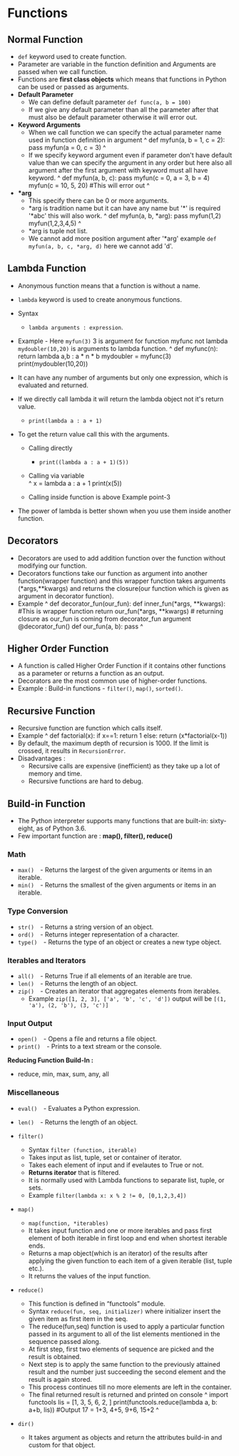 # Functions

## Normal Function
-  `def` keyword used to create function.
-  Parameter are variable in the function definition and Arguments are passed when we call function.
-  Functions are **first class objects** which means that functions in Python can be used or passed as arguments.
-  **Default Parameter**
   - We can define default parameter `def func(a, b = 100)`
   - If we give any default parameter than all the parameter after that must also be default parameter otherwise it will error out.
-  **Keyword Arguments**
   -  When we call function we can specify the actual parameter name used in function definition in argument
^
    def myfun(a, b = 1, c = 2):
        pass
    myfun(a = 0, c = 3)
^
   -  If we specify keyword argument even if parameter don't have default value than we can specify the argument in any order but here also all argument after the first argument with keyword must all have keyword.
^
    def myfun(a, b, c):
        pass
    myfun(c = 0, a = 3, b = 4)
    myfun(c = 10, 5, 20) #This will error out
^
-  **\*arg**
   -  This specify there can be 0 or more arguments.
   -  \*arg is tradition name but it can have any name but '\*' is required '\*abc' this will also work.
^
    def myfun(a, b, \*arg):
        pass
    myfun(1,2)
    myfun(1,2,3,4,5)
^
   -  \*arg is tuple not list.
   -  We cannot add more position argument after '\*arg' example `def myfun(a, b, c, *arg, d)` here we cannot add 'd'.

## Lambda Function
-  Anonymous function means that a function is without a name.
-  `lambda` keyword is used to create anonymous functions.
-  Syntax    
    - `lambda arguments : expression`.
-  Example - Here `myfun(3)` 3 is argument for function myfunc not lambda `mydoubler(10,20)` is arguments to lambda function.
^
    def myfunc(n):  
      return lambda a,b : a * n * b
    mydoubler = myfunc(3)
    print(mydoubler(10,20))
   
-  It can have any number of arguments but only one expression, which is evaluated and returned.
-  If we directly call lambda it will return the lambda object not it's return value.
   -  `print(lambda a : a + 1)`
-  To get the return value call this with the arguments.
   -  Calling directly
      -  `print((lambda a : a + 1)(5))`
   -  Calling via variable  
^
    x = lambda a : a + 1
    print(x(5))
    
   -  Calling inside function is above Example point-3
      
-  The power of lambda is better shown when you use them inside another function.

## Decorators
-  Decorators are used to add addition function over the function without modifying our function.
-  Decorators functions take our function as argument into another function(wrapper function) and this wrapper function takes arguments (\*args,\*\*kwargs) and returns the closure(our function which is given as argument in decorator function).
-  Example
^
    def decorator_fun(our_fun):
        def inner_fun(*args, **kwargs):    #This is wrapper function
            return our_fun(*args, **kwargs) # returning closure as our_fun is coming from decorator_fun argument
    @decorator_fun()
    def our_fun(a, b):
        pass
^

## Higher Order Function
-  A function is called Higher Order Function if it contains other functions as a parameter or returns a function as an output.
-  Decorators are the most common use of higher-order functions.
-  Example : Build-in functions - `filter()`, `map()`, `sorted()`.

## Recursive Function
-  Recursive function are function which calls itself.
-  Example
^
    def factorial(x):
      if x==1:
        return 1
      else:
        return (x\*factorial(x-1))
-  By default, the maximum depth of recursion is 1000. If the limit is crossed, it results in `RecursionError`.
-  Disadvantages :
   -  Recursive calls are expensive (inefficient) as they take up a lot of memory and time.
   -  Recursive functions are hard to debug.

## Build-in Function
- The Python interpreter supports many functions that are built-in: sixty-eight, as of Python 3.6.
- Few important function are : **map(), filter(), reduce()**

### Math
  -  ```max()```&emsp;- Returns the largest of the given arguments or items in an iterable.
  -  ```min()```&emsp;- Returns the smallest of the given arguments or items in an iterable.  


### Type Conversion
  -  ```str()```&emsp;- Returns a string version of an object.
  -  ```ord()```&emsp;- Returns integer representation of a character.
  -  ```type()```&emsp;- Returns the type of an object or creates a new type object.  


### Iterables and Iterators
  -  `all()`&emsp;- Returns True if all elements of an iterable are true.
  -  `len()`&emsp;- Returns the length of an object.
  -  `zip()`&emsp;- Creates an iterator that aggregates elements from iterables.
     -  Example `zip([1, 2, 3], ['a', 'b', 'c', 'd'])` output will be `[(1, 'a'), (2, 'b'), (3, 'c')]`


### Input Output
  -  ```open()```&emsp;- Opens a file and returns a file object.
  -  ```print()```&emsp;- Prints to a text stream or the console.

**Reducing Function Build-In :**
-  reduce, min, max, sum, any, all

### Miscellaneous
  -  `eval()`&emsp;- Evaluates a Python expression.
  -  `len()`&emsp;- Returns the length of an object.
  -  `filter()`
     -  Syntax `filter (function, iterable)`
     -  Takes input as list, tuple, set or container of iterator.
     -  Takes each element of input and if evelautes to True or not.
     -  **Returns iterator** that is filtered.
     -  It is normally used with Lambda functions to separate list, tuple, or sets.
     -  Example `filter(lambda x: x % 2 != 0, [0,1,2,3,4])`
-  `map()`
   -  `map(function, *iterables)`
   -  It takes input function and one or more iterables and pass first element of both iterable in first loop and end when shortest iterable ends.
   -  Returns a map object(which is an iterator) of the results after applying the given function to each item of a given iterable (list, tuple etc.).
   -  It returns the values of the input function.
-  `reduce()`
   -  This function is defined in “functools” module.
   -  Syntax `reduce(fun, seq, initializer)` where initializer insert the given item as first item in the seq.
   -  The reduce(fun,seq) function is used to apply a particular function passed in its argument to all of the list elements mentioned in the sequence passed along.
   -  At first step, first two elements of sequence are picked and the result is obtained.
   -  Next step is to apply the same function to the previously attained result and the number just succeeding the second element and the result is again stored.
   -  This process continues till no more elements are left in the container.
   -  The final returned result is returned and printed on console
^
    import functools
    lis = [1, 3, 5, 6, 2, ]
    print(functools.reduce(lambda a, b: a+b, lis)) #Output 17 = 1+3, 4+5, 9+6, 15+2
^

-  `dir()`
   -  It takes argument as objects and return the attributes build-in and custom for that object.
    

